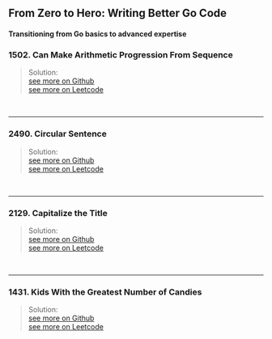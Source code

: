 ## From Zero to Hero: Writing Better Go Code

#### Transitioning from Go basics to advanced expertise <br/>

### 1502. Can Make Arithmetic Progression From Sequence
> Solution: <br/>
[see more on Github](https://github.com/TranTuanNghia94/daily-algo/blob/main/algorithm/algo_nov_05_2024.go#L4)<br/>
[see more on Leetcode](https://leetcode.com/problems/can-make-arithmetic-progression-from-sequence/solutions/6009471/go-100-fast-without-sorting/)

<br/>
<hr />

### 2490. Circular Sentence
> Solution: <br/>
[see more on Github](https://github.com/TranTuanNghia94/daily-algo/blob/main/algorithm/algo_nov_02_2024.go#L105)<br/>
[see more on Leetcode](https://leetcode.com/problems/circular-sentence/solutions/5995892/go-100-fast/)


<br/>
<hr />

### 2129. Capitalize the Title
> Solution: <br/>
[see more on Github](https://github.com/TranTuanNghia94/daily-algo/blob/main/algorithm/algo_nov_02_2024.go#L125)<br/>
[see more on Leetcode](https://leetcode.com/problems/capitalize-the-title/solutions/5994395/golang-100-fast-ver-118/)


<br/>
<hr />

### 1431. Kids With the Greatest Number of Candies
> Solution: <br/>
[see more on Github](https://github.com/TranTuanNghia94/daily-algo/blob/main/algorithm/algo_nov_02_2024.go#L347) <br/>
[see more on Leetcode](https://leetcode.com/problems/kids-with-the-greatest-number-of-candies/solutions/5990383/find-the-largest-number-in-the-array/)

